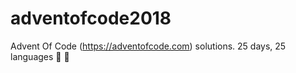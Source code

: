 # adventofcode2018
Advent Of Code (https://adventofcode.com) solutions. 25 days, 25 languages :sparkler: :confetti_ball:
